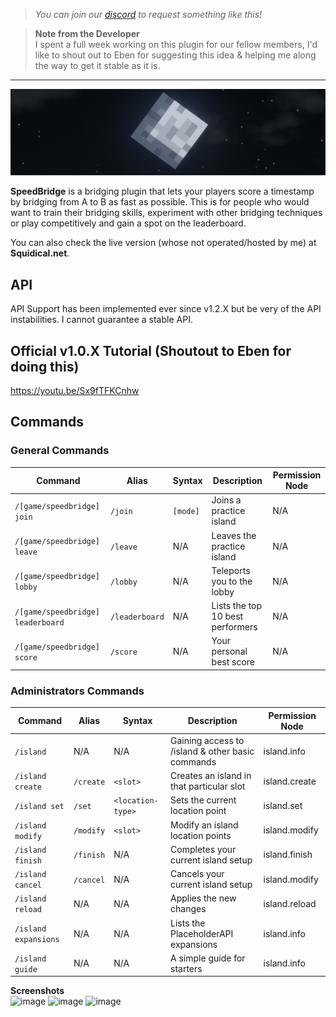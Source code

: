> *You can join our [discord](https://discord.gg/yGkS3Dh) to request something like this!*

> **Note from the Developer**  
I spent a full week working on this plugin for our fellow members, I'd like to shout out to Eben for suggesting this idea & helping me along the way to get it stable as it is.

---
![bannar](https://github.com/Tofpu/media/blob/master/images/banners/rpf-bannar.jpg?raw=true)

**SpeedBridge** is a bridging plugin that lets your players score a timestamp by bridging from A to B as fast as possible. This is for people who would want to train their bridging skills, experiment with other bridging techniques or play competitively and gain a spot on the leaderboard.

You can also check the live version (whose not operated/hosted by me) at **Squidical.net**.

## API
API Support has been implemented ever since v1.2.X but be very of the API instabilities. I cannot guarantee a stable API.

## Official v1.0.X Tutorial (Shoutout to Eben for doing this)  
https://youtu.be/Sx9fTFKCnhw

## Commands
### General Commands
| Command | Alias | Syntax | Description | Permission Node 
| ------- | ----- | ------ | ----------- | --------------- |
| `/[game/speedbridge] join` | `/join` | `[mode]` | Joins a practice island | N/A |
| `/[game/speedbridge] leave` | `/leave` | N/A | Leaves the practice island | N/A |
| `/[game/speedbridge] lobby` | `/lobby` | N/A | Teleports you to the lobby | N/A |
| `/[game/speedbridge] leaderboard` | `/leaderboard` | N/A | Lists the top 10 best performers | N/A |
| `/[game/speedbridge] score` | `/score` | N/A | Your personal best score | N/A |

### Administrators Commands
| Command | Alias | Syntax | Description | Permission Node 
| ------- | ----- | ------ | ----------- | --------------- |
| `/island` | N/A | N/A | Gaining access to /island & other basic commands | island.info |
| `/island create` | `/create` | `<slot>` | Creates an island in that particular slot | island.create |
| `/island set` | `/set` | `<location-type>` | Sets the current location point | island.set |
| `/island modify` | `/modify` | `<slot>` | Modify an island location points | island.modify |
| `/island finish` | `/finish` | N/A | Completes your current island setup | island.finish |
| `/island cancel` | `/cancel` | N/A | Cancels your current island setup | island.modify |
| `/island reload` | N/A | N/A | Applies the new changes | island.reload |
| `/island expansions` | N/A | N/A | Lists the PlaceholderAPI expansions | island.info |
| `/island guide` | N/A | N/A | A simple guide for starters | island.info |

**Screenshots**  
![image](https://user-images.githubusercontent.com/47629321/129747461-aafe9755-c1c9-441a-965c-168b1058fd1f.png)
![image](https://user-images.githubusercontent.com/47629321/129747540-c48c4156-186d-4838-acec-c754763e30da.png)
![image](https://user-images.githubusercontent.com/47629321/129747642-ede4c9eb-ff82-479f-b9a2-72102a5bd4b1.png)
